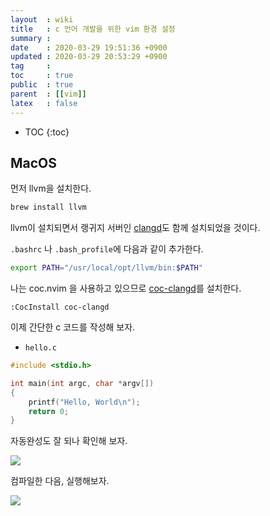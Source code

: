 ```yaml
---
layout  : wiki
title   : c 언어 개발을 위한 vim 환경 설정
summary : 
date    : 2020-03-29 19:51:36 +0900
updated : 2020-03-29 20:53:29 +0900
tag     : 
toc     : true
public  : true
parent  : [[vim]]
latex   : false
---
```

* TOC
{:toc}

## MacOS

먼저 llvm을 설치한다.

```sh
brew install llvm
```

llvm이 설치되면서 랭귀지 서버인 [clangd]( https://clangd.llvm.org/installation.html )도 함께 설치되었을 것이다.

`.bashrc` 나 `.bash_profile`에 다음과 같이 추가한다.

```sh
export PATH="/usr/local/opt/llvm/bin:$PATH"
```

나는 coc.nvim 을 사용하고 있으므로 [coc-clangd]( https://github.com/clangd/coc-clangd )를 설치한다.

```viml
:CocInstall coc-clangd
```

이제 간단한 c 코드를 작성해 보자.

- `hello.c`

```c
#include <stdio.h>

int main(int argc, char *argv[])
{
    printf("Hello, World\n");
    return 0;
}
```

자동완성도 잘 되나 확인해 보자.

![]( /resource/wiki/vim-clang/completion.png )


컴파일한 다음, 실행해보자.

![]( /resource/wiki/vim-clang/hello.png )

